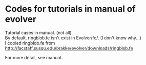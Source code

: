 # Codes for tutorials in manual of evolver

Tutorial cases in manual. (not all)  
By default, ringblob.fe isn't exist in Evolver/fe/. (I don't know why...)  
I copied ringblob.fe from  
http://facstaff.susqu.edu/brakke/evolver/downloads/ringblob.fe  

For more detail, see manual.  


